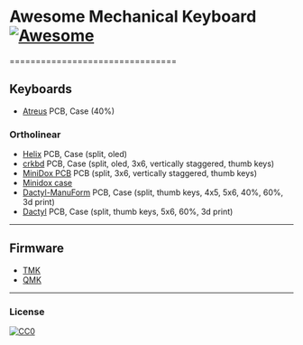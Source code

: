 # Awesome Mechanical Keyboard [![Awesome](https://cdn.rawgit.com/sindresorhus/awesome/d7305f38d29fed78fa85652e3a63e154dd8e8829/media/badge.svg)](https://github.com/sindresorhus/awesome)
================================

## Keyboards

- [Atreus](https://github.com/technomancy/atreus) PCB, Case (40%)

### Ortholinear
- [Helix](https://github.com/MakotoKurauchi/helix) PCB, Case (split, oled)
- [crkbd](https://github.com/foostan/crkbd) PCB, Case (split, oled, 3x6, vertically staggered, thumb keys)
- [MiniDox PCB](https://github.com/That-Canadian/MiniDox_PCB) PCB (split, 3x6, vertically staggered, thumb keys)
- [Minidox case](https://github.com/dotdash32/Cases/tree/master/Minidox)
- [Dactyl-ManuForm](https://github.com/tshort/dactyl-keyboard) PCB, Case (split, thumb keys, 4x5, 5x6, 40%, 60%, 3d print)
- [Dactyl](https://github.com/adereth/dactyl-keyboard) PCB, Case (split, thumb keys, 5x6, 60%, 3d print)

---

## Firmware
- [TMK](https://github.com/tmk/tmk_keyboard)
- [QMK](https://github.com/qmk/qmk_firmware)

---
### License
[![CC0](http://mirrors.creativecommons.org/presskit/buttons/88x31/svg/cc-zero.svg)](https://creativecommons.org/publicdomain/zero/1.0/)
